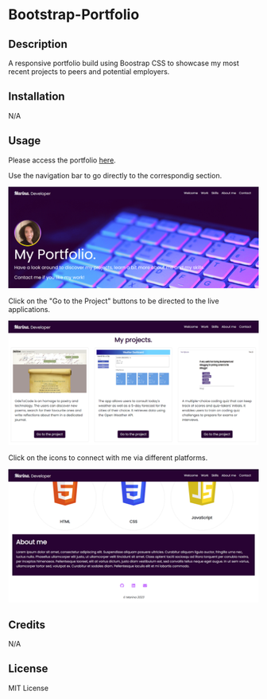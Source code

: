 # Bootstrap-Portfolio

## Description

A responsive portfolio build using Boostrap CSS to showcase my most recent projects to peers and potential employers. 

## Installation

N/A

## Usage

Please access the portfolio [here](https://marinaongithub.github.io/Bootstrap-Portfolio/).

Use the navigation bar to go directly to the correspondig section. 

![alt text](/images/screenshot-hero.png) 


Click on the "Go to the Project" buttons to be directed to the live applications. 
 
![alt text](/images/screenshot-projects.png) 

Click on the icons to connect with me via different platforms. 

![alt text](/images/screenshot-contacts.png) 


## Credits

N/A

## License

MIT License

